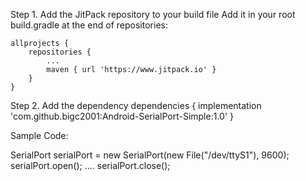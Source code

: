 Step 1. Add the JitPack repository to your build file
Add it in your root build.gradle at the end of repositories:

	allprojects {
		repositories {
			...
			maven { url 'https://www.jitpack.io' }
		}
	}

Step 2. Add the dependency
dependencies {
implementation 'com.github.bigc2001:Android-SerialPort-Simple:1.0'
}

Sample Code:

SerialPort serialPort = new SerialPort(new File("/dev/ttyS1"), 9600);
serialPort.open();
....
serialPort.close();